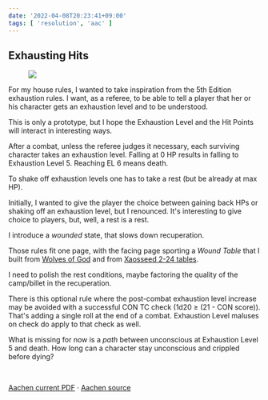 ```yaml
---
date: '2022-04-08T20:23:41+09:00'
tags: [ 'resolution', 'aac' ]
---
```


## Exhausting Hits

<figure class="right largest7" title="click to see the two pages PDF">
<a href="docs/aachen_exhausting_hits_20220408.pdf" target="_blank"><img src="images/20220408_taking_hits.jpg" loading="lazy" /></a>
<figcaption>
</figcaption>
</figure>

For my house rules, I wanted to take inspiration from the 5th Edition exhaustion rules. I want, as a referee, to be able to tell a player that her or his character gets an exhaustion level and to be understood.

This is only a prototype, but I hope the Exhaustion Level and the Hit Points will interact in interesting ways.

After a combat, unless the referee judges it necessary, each surviving character takes an exhaustion level. Falling at 0 HP results in falling to Exhaustion Level 5. Reaching EL 6 means death.

To shake off exhaustion levels one has to take a rest (but be already at max HP).

Initially, I wanted to give the player the choice between gaining back HPs or shaking off an exhaustion level, but I renounced. It's interesting to give choice to players, but, well, a rest is a rest.

I introduce a _wounded_ state, that slows down recuperation.

Those rules fit one page, with the facing page sporting a _Wound Table_ that I built from [Wolves of God](https://www.drivethrurpg.com/product/308470/Wolves-of-God-Adventures-in-Dark-Ages-England?affiliate_id=2746229) and from [Xaosseed 2-24 tables](20211005.html?t=Xaosseed_2_24_Table_for_Scars&f=exhausting_hits).

I need to polish the rest conditions, maybe factoring the quality of the camp/billet in the recuperation.

There is this optional rule where the post-combat exhaustion level increase may be avoided with a successful CON TC check (1d20 ≥ (21 - CON score)). That's adding a single roll at the end of a combat. Exhaustion Level maluses on check do apply to that check as well.

What is missing for now is a _path_ between unconscious at Exhaustion Level 5 and death. How long can a character stay unconscious and crippled before dying?

&nbsp;

[Aachen current PDF](https://github.com/jmettraux/aachen/releases/download/v20220408/aachen.pdf) · [Aachen source](https://github.com/jmettraux/aachen)

